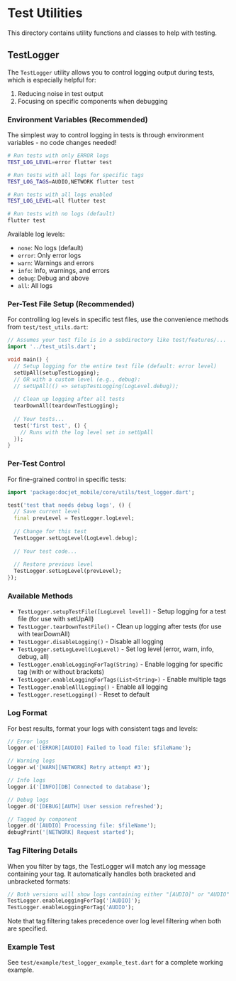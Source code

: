 # Test Utilities

This directory contains utility functions and classes to help with testing.

## TestLogger

The `TestLogger` utility allows you to control logging output during tests, which is especially helpful for:

1. Reducing noise in test output
2. Focusing on specific components when debugging

### Environment Variables (Recommended)

The simplest way to control logging in tests is through environment variables - no code changes needed!

```bash
# Run tests with only ERROR logs
TEST_LOG_LEVEL=error flutter test

# Run tests with all logs for specific tags
TEST_LOG_TAGS=AUDIO,NETWORK flutter test

# Run tests with all logs enabled
TEST_LOG_LEVEL=all flutter test

# Run tests with no logs (default)
flutter test
```

Available log levels:
- `none`: No logs (default)
- `error`: Only error logs
- `warn`: Warnings and errors
- `info`: Info, warnings, and errors
- `debug`: Debug and above
- `all`: All logs

### Per-Test File Setup (Recommended)

For controlling log levels in specific test files, use the convenience methods from `test/test_utils.dart`:

```dart
// Assumes your test file is in a subdirectory like test/features/...
import '../test_utils.dart'; 

void main() {
  // Setup logging for the entire test file (default: error level)
  setUpAll(setupTestLogging);
  // OR with a custom level (e.g., debug):
  // setUpAll(() => setupTestLogging(LogLevel.debug));
  
  // Clean up logging after all tests
  tearDownAll(teardownTestLogging);
  
  // Your tests...
  test('first test', () {
    // Runs with the log level set in setUpAll
  });
}
```

### Per-Test Control

For fine-grained control in specific tests:

```dart
import 'package:docjet_mobile/core/utils/test_logger.dart';

test('test that needs debug logs', () {
  // Save current level
  final prevLevel = TestLogger.logLevel;
  
  // Change for this test
  TestLogger.setLogLevel(LogLevel.debug);
  
  // Your test code...
  
  // Restore previous level
  TestLogger.setLogLevel(prevLevel);
});
```

### Available Methods

- `TestLogger.setupTestFile([LogLevel level])` - Setup logging for a test file (for use with setUpAll)
- `TestLogger.tearDownTestFile()` - Clean up logging after tests (for use with tearDownAll)
- `TestLogger.disableLogging()` - Disable all logging
- `TestLogger.setLogLevel(LogLevel)` - Set log level (error, warn, info, debug, all)
- `TestLogger.enableLoggingForTag(String)` - Enable logging for specific tag (with or without brackets)
- `TestLogger.enableLoggingForTags(List<String>)` - Enable multiple tags
- `TestLogger.enableAllLogging()` - Enable all logging
- `TestLogger.resetLogging()` - Reset to default

### Log Format

For best results, format your logs with consistent tags and levels:

```dart
// Error logs
logger.e('[ERROR][AUDIO] Failed to load file: $fileName');

// Warning logs
logger.w('[WARN][NETWORK] Retry attempt #3');

// Info logs
logger.i('[INFO][DB] Connected to database');

// Debug logs
logger.d('[DEBUG][AUTH] User session refreshed');

// Tagged by component
logger.d('[AUDIO] Processing file: $fileName');
debugPrint('[NETWORK] Request started');
```

### Tag Filtering Details

When you filter by tags, the TestLogger will match any log message containing your tag. It automatically handles both bracketed and unbracketed formats:

```dart
// Both versions will show logs containing either "[AUDIO]" or "AUDIO"
TestLogger.enableLoggingForTag('[AUDIO]'); 
TestLogger.enableLoggingForTag('AUDIO');
```

Note that tag filtering takes precedence over log level filtering when both are specified.

### Example Test

See `test/example/test_logger_example_test.dart` for a complete working example. 